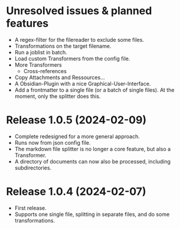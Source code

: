 # Unresolved issues & planned features

* A regex-filter for the filereader to exclude some files.
* Transformations on the target filename.
* Run a joblist in batch.
* Load custom Transformers from the config file.
* More Transformers
    * Cross-references
* Copy Attachments and Ressources...
* A Obsidian-Plugin with a nice Graphical-User-Interface. 
* Add a frontmatter to a single file (or a batch of single files). At the moment, only the splitter does this.

# Release 1.0.5 (2024-02-09)

 * Complete redesigned for a more general approach.
 * Runs now from json config file.
 * The markdown file splitter is no longer a core feature, but also a Transformer.
 * A directory of documents can now also be processed, including subdirectories.

# Release 1.0.4 (2024-02-07)

* First release.
* Supports one single file, splitting in separate files, and do some transformations.